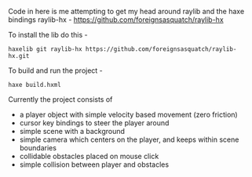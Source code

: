 Code in here is me attempting to get my head around raylib and the haxe bindings raylib-hx - https://github.com/foreignsasquatch/raylib-hx

To install the lib do this -

```shell
haxelib git raylib-hx https://github.com/foreignsasquatch/raylib-hx.git
```

To build and run the project - 

```shell
haxe build.hxml
```

Currently the project consists of

 - a player object with simple velocity based movement (zero friction)
 - cursor key bindings to steer the player around
 - simple scene with a background
 - simple camera which centers on the player, and keeps within scene boundaries
 - collidable obstacles placed on mouse click
 - simple collision between player and obstacles

